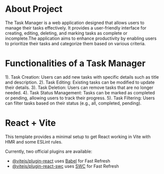 # About Project
The Task Manager is a web application designed that allows users to manage their tasks effectively. It provides a user-friendly interface for creating, editing, deleting, and marking tasks as complete or incomplete.The application aims to enhance productivity by enabling users to prioritize their tasks and categorize them based on various criteria.
# Functionalities of a Task Manager
1). Task Creation: Users can add new tasks with specific details such as title and description.
2). Task Editing: Existing tasks can be modified to update their details.
3). Task Deletion: Users can remove tasks that are no longer needed.
4). Task Status Management: Tasks can be marked as completed or pending, allowing users to track their progress.
5). Task Filtering: Users can filter tasks based on their status (e.g., all, completed, pending).



# React + Vite

This template provides a minimal setup to get React working in Vite with HMR and some ESLint rules.

Currently, two official plugins are available:

- [@vitejs/plugin-react](https://github.com/vitejs/vite-plugin-react/blob/main/packages/plugin-react/README.md) uses [Babel](https://babeljs.io/) for Fast Refresh
- [@vitejs/plugin-react-swc](https://github.com/vitejs/vite-plugin-react-swc) uses [SWC](https://swc.rs/) for Fast Refresh
